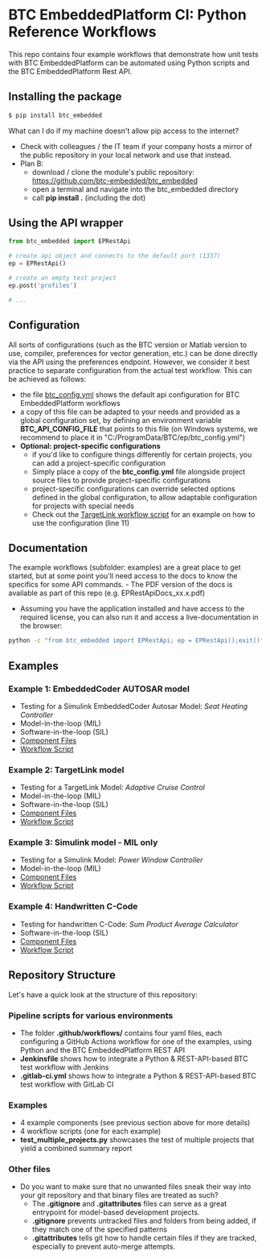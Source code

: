 # BTC EmbeddedPlatform CI: Python Reference Workflows

This repo contains four example workflows that demonstrate how unit tests with BTC EmbeddedPlatform can be automated using Python scripts and the BTC EmbeddedPlatform Rest API.

## Installing the package
```sh
$ pip install btc_embedded
```
What can I do if my machine doesn't allow pip access to the internet?
- Check with colleagues / the IT team if your company hosts a mirror of the public repository in your local network and use that instead.
- Plan B:
    - download / clone the module's public repository: https://github.com/btc-embedded/btc_embedded
    - open a terminal and navigate into the btc_embedded directory
    - call **pip install .** (including the dot)

## Using the API wrapper
```python
from btc_embedded import EPRestApi

# create api object and connects to the default port (1337)
ep = EPRestApi()

# create an empty test project
ep.post('profiles')

# ...
```

## Configuration
All sorts of configurations (such as the BTC version or Matlab version to use, compiler, preferences for vector generation, etc.) can be done directly via the API using the preferences endpoint. However, we consider it best practice to separate configuration from the actual test workflow. This can be achieved as follows:

- the file [btc_config.yml](btc_config.yml) shows the default api configuration for BTC EmbeddedPlatform workflows
- a copy of this file can be adapted to your needs and provided as a global configuration set, by defining an environment variable **BTC_API_CONFIG_FILE** that points to this file (on Windows systems, we recommend to place it in "C:/ProgramData/BTC/ep/btc_config.yml")
- **Optional: project-specific configurations**
    - if you'd like to configure things differently for certain projects, you can add a project-specific configuration
    - Simply place a copy of the **btc_config.yml** file alongside project source files to provide project-specific configurations
    - project-specific configurations can override selected options defined in the global configuration, to allow adaptable configuration for projects with special needs
    - Check out the [TargetLink workflow script](examples/test_workflow_tl.py) for an example on how to use the configuration (line 11)

## Documentation
The example workflows (subfolder: examples) are a great place to get started, but at some point you'll need access to the docs to know the specifics for some API commands. - The PDF version of the docs is available as part of this repo (e.g. EPRestApiDocs_xx.x.pdf) 
- Assuming you have the application installed and have access to the required license, you can also run it and access a live-documentation in the browser:
```bash
python -c "from btc_embedded import EPRestApi; ep = EPRestApi();exit()"
```

## Examples
### Example 1: EmbeddedCoder AUTOSAR model
- Testing for a Simulink EmbeddedCoder Autosar Model: _Seat Heating Controller_
- Model-in-the-loop (MIL)
- Software-in-the-loop (SIL)
- [Component Files](examples/EmbeddedCoderAutosar_SHC)
- [Workflow Script](examples/test_workflow_ec.py)


### Example 2: TargetLink model
- Testing for a TargetLink Model: _Adaptive Cruise Control_
- Model-in-the-loop (MIL)
- Software-in-the-loop (SIL)
- [Component Files](examples/TargetLink_ACC)
- [Workflow Script](examples/test_workflow_tl.py)


### Example 3: Simulink model - MIL only
- Testing for a Simulink Model: _Power Window Controller_
- Model-in-the-loop (MIL)
- [Component Files](examples/Simulink_PWC)
- [Workflow Script](examples/test_workflow_sl.py)


### Example 4: Handwritten C-Code
- Testing for handwritten C-Code: _Sum Product Average Calculator_
- Software-in-the-loop (SIL)
- [Component Files](examples/CCode_SPA)
- [Workflow Script](examples/test_workflow_c.py)


## Repository Structure
Let's have a quick look at the structure of this repository:

### Pipeline scripts for various environments
- The folder **.github/workflows/** contains four yaml files, each configuring a GitHub Actions workflow for one of the examples, using Python and the BTC EmbeddedPlatform REST API
- **Jenkinsfile** shows how to integrate a Python & REST-API-based BTC test workflow with Jenkins 
- **.gitlab-ci.yml** shows how to integrate a Python & REST-API-based BTC test workflow with GitLab CI

### Examples
- 4 example components (see previous section above for more details)
- 4 workflow scripts (one for each example)
- **test_multiple_projects.py** showcases the test of multiple projects that yield a combined summary report

### Other files
- Do you want to make sure that no unwanted files sneak their way into your git repository and that binary files are treated as such?
    - The **.gitignore** and **.gitattributes** files can serve as a great entrypoint for model-based development projects.
    - **.gitignore** prevents untracked files and folders from being added, if they match one of the specified patterns
    - **.gitattributes** tells git how to handle certain files if they are tracked, especially to prevent auto-merge attempts.
